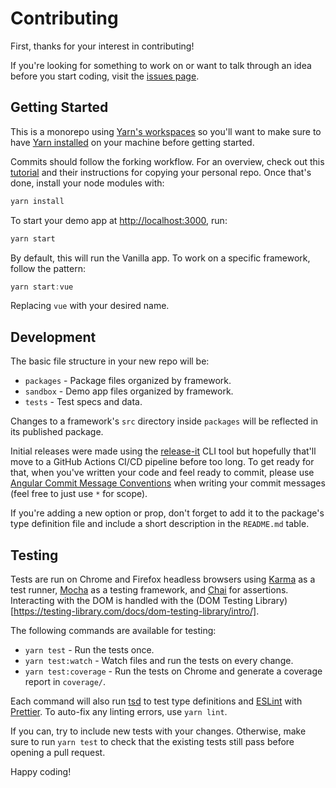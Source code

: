 # Contributing

First, thanks for your interest in contributing!

If you're looking for something to work on or want to talk through an idea before you start coding, visit the [issues page](https://github.com/laurenashpole/inner-image-zoom/issues).

## Getting Started

This is a monorepo using [Yarn's workspaces](https://classic.yarnpkg.com/lang/en/docs/workspaces/) so you'll want to make sure to have [Yarn installed](https://classic.yarnpkg.com/en/docs/install/#mac-stable) on your machine before getting started.

Commits should follow the forking workflow. For an overview, check out this [tutorial](https://www.atlassian.com/git/tutorials/comparing-workflows/forking-workflow) and their instructions for copying your personal repo. Once that's done, install your node modules with:

```js
yarn install
```

To start your demo app at [http://localhost:3000](http://localhost:3000), run:

```js
yarn start
```

By default, this will run the Vanilla app. To work on a specific framework, follow the pattern:

```js
yarn start:vue
```

Replacing `vue` with your desired name.

## Development

The basic file structure in your new repo will be:

- `packages` - Package files organized by framework.
- `sandbox` - Demo app files organized by framework.
- `tests` - Test specs and data.

Changes to a framework's `src` directory inside `packages` will be reflected in its published package.

Initial releases were made using the [release-it](https://github.com/release-it/release-it) CLI tool but hopefully that'll move to a GitHub Actions CI/CD pipeline before too long. To get ready for that, when you've written your code and feel ready to commit, please use [Angular Commit Message Conventions](https://github.com/angular/angular.js/blob/master/DEVELOPERS.md#-git-commit-guidelines) when writing your commit messages (feel free to just use `*` for scope).

If you're adding a new option or prop, don't forget to add it to the package's type definition file and include a short description in the `README.md` table.

## Testing

Tests are run on Chrome and Firefox headless browsers using [Karma](https://karma-runner.github.io/6.4/index.html) as a test runner, [Mocha](https://mochajs.org/) as a testing framework, and [Chai](https://www.chaijs.com/) for assertions. Interacting with the DOM is handled with the (DOM Testing Library)[https://testing-library.com/docs/dom-testing-library/intro/].

The following commands are available for testing:

- `yarn test` - Run the tests once.
- `yarn test:watch` - Watch files and run the tests on every change.
- `yarn test:coverage` - Run the tests on Chrome and generate a coverage report in `coverage/`.

Each command will also run [tsd](https://github.com/SamVerschueren/tsd) to test type definitions and [ESLint](https://github.com/eslint/eslint) with [Prettier](https://prettier.io/). To auto-fix any linting errors, use `yarn lint`.

If you can, try to include new tests with your changes. Otherwise, make sure to run `yarn test` to check that the existing tests still pass before opening a pull request.

Happy coding!